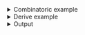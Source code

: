 <details><summary>Combinatoric example</summary>

```no_run
use bpaf::*;

#[derive(Debug, Clone)]
pub struct Options {
    message: String,
}

pub fn options() -> OptionParser<Options> {
    let message = positional("MESSAGE").help("Message to print in a big friendly letters");
    construct!(Options { message }).to_options()
}

fn main() {
    println!("{:?}", options().run())
}
```

</details>
<details><summary>Derive example</summary>

```no_run
use bpaf::*;

#[derive(Debug, Clone, Bpaf)]
#[bpaf(options)]
pub struct Options {
    /// Message to print in a big friendly letters
    #[bpaf(positional("MESSAGE"))]
    message: String,
}

fn main() {
    println!("{:?}", options().run())
}
```

</details>
<details><summary>Output</summary>

With everything in place users should be able to pass their arguments


<div class='bpaf-doc'>
$ app "Hello world"<br>
Options { message: "Hello world" }
</div>


As well as read the help message generated by the library


<div class='bpaf-doc'>
$ app --help<br>
<p><b>Usage</b>: <tt><b>app</b></tt> <tt><i>MESSAGE</i></tt></p><p><div>
<b>Available positional items:</b></div><dl><dt><tt><i>MESSAGE</i></tt></dt>
<dd>Message to print in a big friendly letters</dd>
</dl>
</p><p><div>
<b>Available options:</b></div><dl><dt><tt><b>-h</b></tt>, <tt><b>--help</b></tt></dt>
<dd>Prints help information</dd>
</dl>
</p>
<style>
div.bpaf-doc {
    padding: 14px;
    background-color:var(--code-block-background-color);
    font-family: "Source Code Pro", monospace;
    margin-bottom: 0.75em;
}
div.bpaf-doc dt { margin-left: 1em; }
div.bpaf-doc dd { margin-left: 3em; }
div.bpaf-doc dl { margin-top: 0; padding-left: 1em; }
div.bpaf-doc  { padding-left: 1em; }
</style>
</div>

</details>